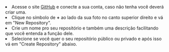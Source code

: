 <li> Acesse o site <a href=https://github.com/ target="_blank">GitHub</a> e conecte a sua conta, caso não tenha você deverá criar uma.

<li> Clique no símbolo de <strong>+</strong> ao lado da sua foto no canto superior direito e vá em "New Repository".
<li> Crie um nome pro seu repositório e também uma descrição facilitando que você entenda a função dele.
<li> Selecione se você quer o seu repositório público ou privado e após isso vá em "Create Repository" abaixo.
